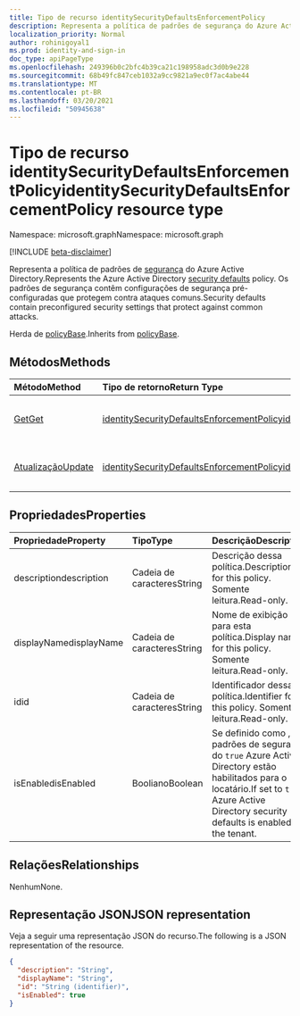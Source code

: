 ```yaml
---
title: Tipo de recurso identitySecurityDefaultsEnforcementPolicy
description: Representa a política de padrões de segurança do Azure Active Directory. Os padrões de segurança contêm configurações de segurança pré-configuradas que protegem contra ataques comuns.
localization_priority: Normal
author: rohinigoyal1
ms.prod: identity-and-sign-in
doc_type: apiPageType
ms.openlocfilehash: 249396b0c2bfc4b39ca21c198958adc3d0b9e228
ms.sourcegitcommit: 68b49fc847ceb1032a9cc9821a9ec0f7ac4abe44
ms.translationtype: MT
ms.contentlocale: pt-BR
ms.lasthandoff: 03/20/2021
ms.locfileid: "50945638"
---
```

# <a name="identitysecuritydefaultsenforcementpolicy-resource-type"></a><span data-ttu-id="825ac-104">Tipo de recurso identitySecurityDefaultsEnforcementPolicy</span><span class="sxs-lookup"><span data-stu-id="825ac-104">identitySecurityDefaultsEnforcementPolicy resource type</span></span>

<span data-ttu-id="825ac-105">Namespace: microsoft.graph</span><span class="sxs-lookup"><span data-stu-id="825ac-105">Namespace: microsoft.graph</span></span>

[!INCLUDE [beta-disclaimer](../../includes/beta-disclaimer.md)]

<span data-ttu-id="825ac-106">Representa a política de padrões de [segurança](/azure/active-directory/fundamentals/concept-fundamentals-security-defaults) do Azure Active Directory.</span><span class="sxs-lookup"><span data-stu-id="825ac-106">Represents the Azure Active Directory [security defaults](/azure/active-directory/fundamentals/concept-fundamentals-security-defaults) policy.</span></span> <span data-ttu-id="825ac-107">Os padrões de segurança contêm configurações de segurança pré-configuradas que protegem contra ataques comuns.</span><span class="sxs-lookup"><span data-stu-id="825ac-107">Security defaults contain preconfigured security settings that protect against common attacks.</span></span>

<span data-ttu-id="825ac-108">Herda de [policyBase](../resources/policybase.md).</span><span class="sxs-lookup"><span data-stu-id="825ac-108">Inherits from [policyBase](../resources/policybase.md).</span></span>

## <a name="methods"></a><span data-ttu-id="825ac-109">Métodos</span><span class="sxs-lookup"><span data-stu-id="825ac-109">Methods</span></span>

| <span data-ttu-id="825ac-110">Método</span><span class="sxs-lookup"><span data-stu-id="825ac-110">Method</span></span>       | <span data-ttu-id="825ac-111">Tipo de retorno</span><span class="sxs-lookup"><span data-stu-id="825ac-111">Return Type</span></span> | <span data-ttu-id="825ac-112">Descrição</span><span class="sxs-lookup"><span data-stu-id="825ac-112">Description</span></span> |
|:-------------|:------------|:------------|
| [<span data-ttu-id="825ac-113">Get</span><span class="sxs-lookup"><span data-stu-id="825ac-113">Get</span></span>](../api/identitysecuritydefaultsenforcementpolicy-get.md) | [<span data-ttu-id="825ac-114">identitySecurityDefaultsEnforcementPolicy</span><span class="sxs-lookup"><span data-stu-id="825ac-114">identitySecurityDefaultsEnforcementPolicy</span></span>](identitysecuritydefaultsenforcementpolicy.md) | <span data-ttu-id="825ac-115">Leia as propriedades de **um objeto identitySecurityDefaultsEnforcementPolicy.**</span><span class="sxs-lookup"><span data-stu-id="825ac-115">Read the properties of an **identitySecurityDefaultsEnforcementPolicy** object.</span></span> |
| [<span data-ttu-id="825ac-116">Atualização</span><span class="sxs-lookup"><span data-stu-id="825ac-116">Update</span></span>](../api/identitysecuritydefaultsenforcementpolicy-update.md) | [<span data-ttu-id="825ac-117">identitySecurityDefaultsEnforcementPolicy</span><span class="sxs-lookup"><span data-stu-id="825ac-117">identitySecurityDefaultsEnforcementPolicy</span></span>](identitysecuritydefaultsenforcementpolicy.md) | <span data-ttu-id="825ac-118">Atualize **um objeto identitySecurityDefaultsEnforcementPolicy.**</span><span class="sxs-lookup"><span data-stu-id="825ac-118">Update an **identitySecurityDefaultsEnforcementPolicy** object.</span></span> |

## <a name="properties"></a><span data-ttu-id="825ac-119">Propriedades</span><span class="sxs-lookup"><span data-stu-id="825ac-119">Properties</span></span>

| <span data-ttu-id="825ac-120">Propriedade</span><span class="sxs-lookup"><span data-stu-id="825ac-120">Property</span></span>     | <span data-ttu-id="825ac-121">Tipo</span><span class="sxs-lookup"><span data-stu-id="825ac-121">Type</span></span>        | <span data-ttu-id="825ac-122">Descrição</span><span class="sxs-lookup"><span data-stu-id="825ac-122">Description</span></span> |
|:-------------|:------------|:------------|
|<span data-ttu-id="825ac-123">description</span><span class="sxs-lookup"><span data-stu-id="825ac-123">description</span></span>|<span data-ttu-id="825ac-124">Cadeia de caracteres</span><span class="sxs-lookup"><span data-stu-id="825ac-124">String</span></span>|<span data-ttu-id="825ac-125">Descrição dessa política.</span><span class="sxs-lookup"><span data-stu-id="825ac-125">Description for this policy.</span></span> <span data-ttu-id="825ac-126">Somente leitura.</span><span class="sxs-lookup"><span data-stu-id="825ac-126">Read-only.</span></span>|
|<span data-ttu-id="825ac-127">displayName</span><span class="sxs-lookup"><span data-stu-id="825ac-127">displayName</span></span>|<span data-ttu-id="825ac-128">Cadeia de caracteres</span><span class="sxs-lookup"><span data-stu-id="825ac-128">String</span></span>|<span data-ttu-id="825ac-129">Nome de exibição para esta política.</span><span class="sxs-lookup"><span data-stu-id="825ac-129">Display name for this policy.</span></span> <span data-ttu-id="825ac-130">Somente leitura.</span><span class="sxs-lookup"><span data-stu-id="825ac-130">Read-only.</span></span>|
|<span data-ttu-id="825ac-131">id</span><span class="sxs-lookup"><span data-stu-id="825ac-131">id</span></span>|<span data-ttu-id="825ac-132">Cadeia de caracteres</span><span class="sxs-lookup"><span data-stu-id="825ac-132">String</span></span>|<span data-ttu-id="825ac-133">Identificador dessa política.</span><span class="sxs-lookup"><span data-stu-id="825ac-133">Identifier for this policy.</span></span> <span data-ttu-id="825ac-134">Somente leitura.</span><span class="sxs-lookup"><span data-stu-id="825ac-134">Read-only.</span></span>|
|<span data-ttu-id="825ac-135">isEnabled</span><span class="sxs-lookup"><span data-stu-id="825ac-135">isEnabled</span></span>|<span data-ttu-id="825ac-136">Booliano</span><span class="sxs-lookup"><span data-stu-id="825ac-136">Boolean</span></span>|<span data-ttu-id="825ac-137">Se definido como , os padrões de segurança do `true` Azure Active Directory estão habilitados para o locatário.</span><span class="sxs-lookup"><span data-stu-id="825ac-137">If set to `true`, Azure Active Directory security defaults is enabled for the tenant.</span></span>|

## <a name="relationships"></a><span data-ttu-id="825ac-138">Relações</span><span class="sxs-lookup"><span data-stu-id="825ac-138">Relationships</span></span>

<span data-ttu-id="825ac-139">Nenhum</span><span class="sxs-lookup"><span data-stu-id="825ac-139">None.</span></span>

## <a name="json-representation"></a><span data-ttu-id="825ac-140">Representação JSON</span><span class="sxs-lookup"><span data-stu-id="825ac-140">JSON representation</span></span>

<span data-ttu-id="825ac-141">Veja a seguir uma representação JSON do recurso.</span><span class="sxs-lookup"><span data-stu-id="825ac-141">The following is a JSON representation of the resource.</span></span>

<!-- {
  "blockType": "resource",
  "optionalProperties": [

  ],
  "@odata.type": "microsoft.graph.identitySecurityDefaultsEnforcementPolicy",
  "keyProperty": "id"
}-->

```json
{
  "description": "String",
  "displayName": "String",
  "id": "String (identifier)",
  "isEnabled": true
}
```

<!-- uuid: 16cd6b66-4b1a-43a1-adaf-3a886856ed98
2019-02-04 14:57:30 UTC -->
<!-- {
  "type": "#page.annotation",
  "description": "identitySecurityDefaultsEnforcementPolicy resource",
  "keywords": "",
  "section": "documentation",
  "tocPath": ""
}-->
